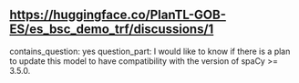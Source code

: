 ## https://huggingface.co/PlanTL-GOB-ES/es_bsc_demo_trf/discussions/1

contains_question: yes
question_part: I would like to know if there is a plan to update this model to have compatibility with the version of spaCy >= 3.5.0.